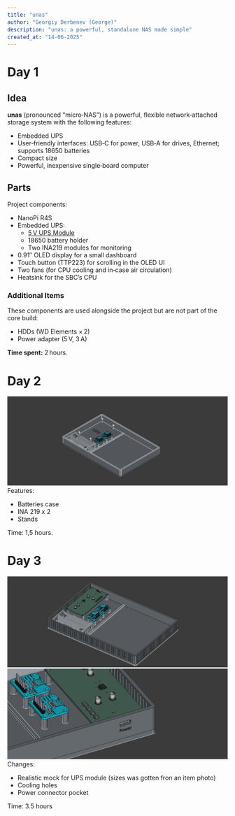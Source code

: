 ```yaml
---
title: "unas"
author: "Georgiy Derbenev (George)"
description: "unas: a powerful, standalone NAS made simple"
created_at: "14-06-2025"
---
```


# Day 1

## Idea

**unas** (pronounced “micro‑NAS”) is a powerful, flexible network‑attached storage system with the following features:

* Embedded UPS
* User‑friendly interfaces: USB‑C for power, USB‑A for drives, Ethernet; supports 18650 batteries
* Compact size
* Powerful, inexpensive single‑board computer

## Parts

Project components:

* NanoPi R4S
* Embedded UPS:
  * [5 V UPS Module](https://aliexpress.ru/item/1005005195434497.html)
  * 18650 battery holder
  * Two INA219 modules for monitoring
* 0.91″ OLED display for a small dashboard
* Touch button (TTP223) for scrolling in the OLED UI
* Two fans (for CPU cooling and in‑case air circulation)
* Heatsink for the SBC’s CPU

### Additional Items
These components are used alongside the project but are not part of the core build:
* HDDs (WD Elements × 2)
* Power adapter (5 V, 3 A)

**Time spent:** 2 hours.

# Day 2

![3D Model](https://github.com/kuzgoga/unas/blob/main/media/3d01.png?raw=true)
Features:
- Batteries case
- INA 219 x 2
- Stands

Time: 1,5 hours.

# Day 3
![3D Model](https://github.com/kuzgoga/unas/blob/main/media/day_3.png?raw=true)
![3D Model: power connector](https://github.com/kuzgoga/unas/blob/main/media/day_3_2.png?raw=true)
Changes:
- Realistic mock for UPS module (sizes was gotten fron an item photo)
- Cooling holes
- Power connector pocket

Time: 3.5 hours
